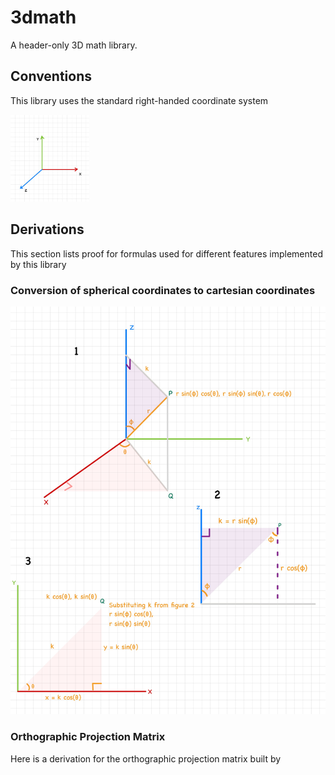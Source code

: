 # 3dmath

A header-only 3D math library. 

## Conventions
This library uses the standard right-handed coordinate system 

<img alt="Right-handed system" src="https://github.com/mdh81/3dmath/blob/master/Right_handed_system.jpg?raw=true" width="25%" height="25%" class="center">

## Derivations

This section lists proof for formulas used for different features implemented by this library 

### Conversion of spherical coordinates to cartesian coordinates

![Derivation of spherical to cartesian](derivations/Spherical_to_Cartesian.jpg)


### Orthographic Projection Matrix

Here is a derivation for the orthographic projection matrix built by <insert link to class here>


